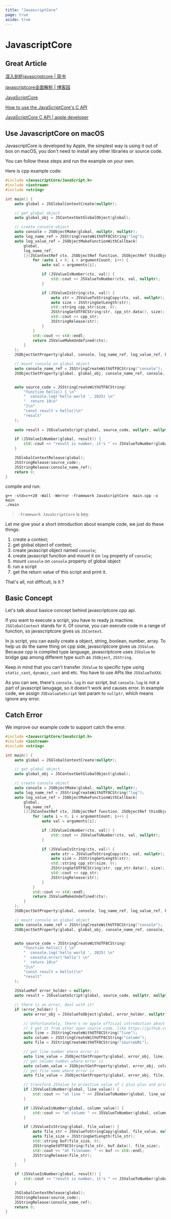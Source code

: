 ```yaml
---
title: "JavascriptCore"
page: true
aside: true
---
```


# JavascriptCore

## Great Article
[深入剖析javascriptcore | 简书](https://www.jianshu.com/p/e220e1f34a0b)

[javascriptcore全面解析 | 博客园](https://www.cnblogs.com/qcloud1001/p/10305293.html)

[JavaScriptCore](https://nshipster.com/javascriptcore/)

[How to use the JavaScriptCore's C API](https://karhm.com/javascriptcore_c_api/)

[JavaScriptCore C API | apple developer](https://developer.apple.com/documentation/javascriptcore/c-javascriptcore-api?language=objc)

## Use JavascriptCore on macOS
JavascriptCore is developed by Apple, the simplest way is using it out of box on macOS, you don't need to install any other libraries or source code.

You can follow these steps and run the example on your own.

Here is cpp example code:
```cpp 
#include <JavascriptCore/JavaScript.h>
#include <iostream>
#include <string>

int main() {
    auto global = JSGlobalContextCreate(nullptr);

    // get global object
    auto global_obj = JSContextGetGlobalObject(global);

    // create console object
    auto console = JSObjectMake(global, nullptr, nullptr);
    auto log_name_ref = JSStringCreateWithUTF8CString("log");
    auto log_value_ref = JSObjectMakeFunctionWithCallback(
        global, 
        log_name_ref, 
        [](JSContextRef ctx, JSObjectRef function, JSObjectRef thisObject, size_t argumentCount, const JSValueRef arguments[], JSValueRef* exception) {
            for (auto i = 0; i < argumentCount; i++) {
                auto val = arguments[i];

                if (JSValueIsNumber(ctx, val)) {
                    std::cout << JSValueToNumber(ctx, val, nullptr);
                }

                if (JSValueIsString(ctx, val)) {
                    auto str = JSValueToStringCopy(ctx, val, nullptr);
                    auto size = JSStringGetLength(str);
                    std::string cpp_str(size, 0);
                    JSStringGetUTF8CString(str, cpp_str.data(), size);
                    std::cout << cpp_str;
                    JSStringRelease(str);
                }
            }
            std::cout << std::endl;
            return JSValueMakeUndefined(ctx);
        }
    );
    JSObjectSetProperty(global, console, log_name_ref, log_value_ref, kJSPropertyAttributeNone, nullptr);

    // mount console on global object
    auto console_name_ref = JSStringCreateWithUTF8CString("console");
    JSObjectSetProperty(global, global_obj, console_name_ref, console, kJSPropertyAttributeNone, nullptr);


    auto source_code = JSStringCreateWithUTF8CString(
        "function hello() { \n"
        "  console.log('hello world ', 2025) \n"
        "  return 10\n"
        "}\n"
        "const result = hello()\n"
        "result"
    );
    
    auto result = JSEvaluateScript(global, source_code, nullptr, nullptr, 1, nullptr);

    if (JSValueIsNumber(global, result)) {
        std::cout << "result is number, it's " << JSValueToNumber(global, result, nullptr) << std::endl;
    }

    JSGlobalContextRelease(global);
    JSStringRelease(source_code);
    JSStringRelease(console_name_ref);
    return 0;
}
```

compile and run:
```shell 
g++ -std=c++20 -Wall -Werror -framework JavaScriptCore  main.cpp -o main 
./main
```
> `-framework JavaScriptCore` is key.

Let me give your a short introduction about example code, we just do these things:
1. create a context;
2. get global object of context;
3. create javascript object named `console`;
4. create javascript function and mount it on `log` property of `console`;
5. mount `console` on `console` property of global object
6. run a script
7. get the return value of this script and print it.

That's all, not difficult, is it ?


## Basic Concept
Let's talk about basice concept behind javascriptcore cpp api.

If you want to execute a script, you have to ready js machine. `JSGlobalContext` stands for it. Of course, you can execute code in a range of function, so javascriptcore gives us `JSContext`.

In js script, you can easily create a object, string, boolean, number, array. To help us do the same thing on cpp side, javascriptcore gives us `JSValue`. Because cpp is compiled type language, javascriptcore uses `JSValue` to bridge gap among different type such as `JSObject`, `JSString`.

Keep in mind that you can't transfer `JSValue` to specific type using `static_cast`, `dynamic_cast` and etc. You have to use APIs like `JSValueToXXX`.

As you can see, there's `console.log` in our script, but `console.log` is not a part of javascript lanugage, so it doesn't work and causes error. In example code, we assign `JSEvaluateScript` last param to `nullptr`, which means ignore any error.

## Catch Error
We improve our example code to support catch the error.

```cpp 
#include <JavascriptCore/JavaScript.h>
#include <iostream>
#include <string>

int main() {
    auto global = JSGlobalContextCreate(nullptr);

    // get global object
    auto global_obj = JSContextGetGlobalObject(global);

    // create console object
    auto console = JSObjectMake(global, nullptr, nullptr);
    auto log_name_ref = JSStringCreateWithUTF8CString("log");
    auto log_value_ref = JSObjectMakeFunctionWithCallback(
        global, 
        log_name_ref, 
        [](JSContextRef ctx, JSObjectRef function, JSObjectRef thisObject, size_t argumentCount, const JSValueRef arguments[], JSValueRef* exception) {
            for (auto i = 0; i < argumentCount; i++) {
                auto val = arguments[i];

                if (JSValueIsNumber(ctx, val)) {
                    std::cout << JSValueToNumber(ctx, val, nullptr);
                }

                if (JSValueIsString(ctx, val)) {
                    auto str = JSValueToStringCopy(ctx, val, nullptr);
                    auto size = JSStringGetLength(str);
                    std::string cpp_str(size, 0);
                    JSStringGetUTF8CString(str, cpp_str.data(), size);
                    std::cout << cpp_str;
                    JSStringRelease(str);
                }
            }
            std::cout << std::endl;
            return JSValueMakeUndefined(ctx);
        }
    );
    JSObjectSetProperty(global, console, log_name_ref, log_value_ref, kJSPropertyAttributeNone, nullptr);

    // mount console on global object
    auto console_name_ref = JSStringCreateWithUTF8CString("console");
    JSObjectSetProperty(global, global_obj, console_name_ref, console, kJSPropertyAttributeNone, nullptr);


    auto source_code = JSStringCreateWithUTF8CString(
        "function hello() { \n"
        "  console.log('hello world ', 2025) \n"
        "  console.error('hello') \n"
        "  return 10\n"
        "}\n"
        "const result = hello()\n"
        "result"
    );
    
    JSValueRef error_holder = nullptr;
    auto result = JSEvaluateScript(global, source_code, nullptr, nullptr, 1, &error_holder);

    // there is an error, deal with it!
    if (error_holder) {
        auto error_obj = JSValueToObject(global, error_holder, nullptr);

        // Unfortunately, there's no apple official introduction about properties of error object,
        // I get it from other open source code, like https://github.com/elie222/react-native/blob/1835dbea7bcf43e0c30deb6d9d8988e3b7a523f0/ReactCommon/jschelpers/JSCHelpers.cpp#L139
        auto line = JSStringCreateWithUTF8CString("line");
        auto column = JSStringCreateWithUTF8CString("column");
        auto file = JSStringCreateWithUTF8CString("sourceURL");

        // get line number where error is
        auto line_value = JSObjectGetProperty(global, error_obj, line, nullptr);
        // get column number where error is
        auto column_value = JSObjectGetProperty(global, error_obj, column, nullptr);
        // get file name where error is
        auto file_value = JSObjectGetProperty(global, error_obj, file, nullptr);

        // transform JSValue to primitive value of c plus plus and print them
        if (JSValueIsNumber(global, line_value)) {
            std::cout << "at line " << JSValueToNumber(global, line_value, nullptr);
        }

        if (JSValueIsNumber(global, column_value)) {
            std::cout << "at column " << JSValueToNumber(global, column_value, nullptr);
        }

        if (JSValueIsString(global, file_value)) {
            auto file_str = JSValueToStringCopy(global, file_value, nullptr);
            auto file_size = JSStringGetLength(file_str);
            std::string buf(file_size, 0);
            JSStringGetUTF8CString(file_str, buf.data(), file_size);
            std::cout << "at filename: " << buf << std::endl;
            JSStringRelease(file_str);
        }
    }

    if (JSValueIsNumber(global, result)) {
        std::cout << "result is number, it's " << JSValueToNumber(global, result, nullptr) << std::endl;
    }

    JSGlobalContextRelease(global);
    JSStringRelease(source_code);
    JSStringRelease(console_name_ref);
    return 0;
}
```